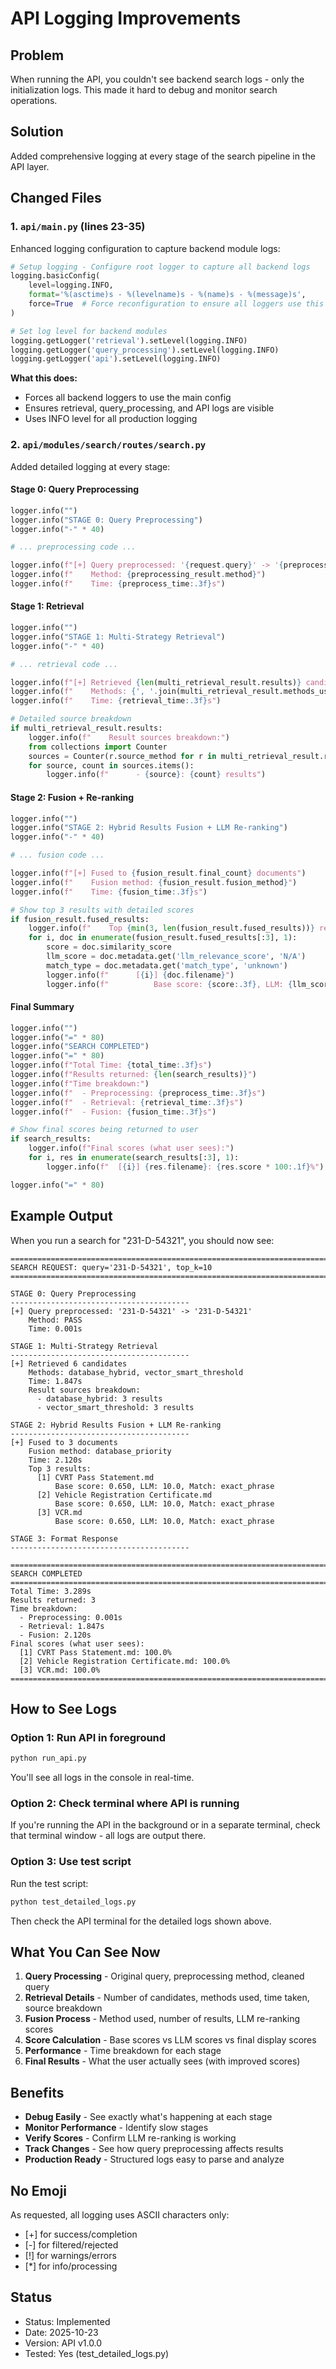 # API Logging Improvements

## Problem

When running the API, you couldn't see backend search logs - only the initialization logs. This made it hard to debug and monitor search operations.

## Solution

Added comprehensive logging at every stage of the search pipeline in the API layer.

## Changed Files

### 1. `api/main.py` (lines 23-35)

Enhanced logging configuration to capture backend module logs:

```python
# Setup logging - Configure root logger to capture all backend logs
logging.basicConfig(
    level=logging.INFO,
    format='%(asctime)s - %(levelname)s - %(name)s - %(message)s',
    force=True  # Force reconfiguration to ensure all loggers use this config
)

# Set log level for backend modules
logging.getLogger('retrieval').setLevel(logging.INFO)
logging.getLogger('query_processing').setLevel(logging.INFO)
logging.getLogger('api').setLevel(logging.INFO)
```

**What this does:**
- Forces all backend loggers to use the main config
- Ensures retrieval, query_processing, and API logs are visible
- Uses INFO level for all production logging

### 2. `api/modules/search/routes/search.py`

Added detailed logging at every stage:

#### Stage 0: Query Preprocessing
```python
logger.info("")
logger.info("STAGE 0: Query Preprocessing")
logger.info("-" * 40)

# ... preprocessing code ...

logger.info(f"[+] Query preprocessed: '{request.query}' -> '{preprocessing_result.query}'")
logger.info(f"    Method: {preprocessing_result.method}")
logger.info(f"    Time: {preprocess_time:.3f}s")
```

#### Stage 1: Retrieval
```python
logger.info("")
logger.info("STAGE 1: Multi-Strategy Retrieval")
logger.info("-" * 40)

# ... retrieval code ...

logger.info(f"[+] Retrieved {len(multi_retrieval_result.results)} candidates")
logger.info(f"    Methods: {', '.join(multi_retrieval_result.methods_used)}")
logger.info(f"    Time: {retrieval_time:.3f}s")

# Detailed source breakdown
if multi_retrieval_result.results:
    logger.info(f"    Result sources breakdown:")
    from collections import Counter
    sources = Counter(r.source_method for r in multi_retrieval_result.results)
    for source, count in sources.items():
        logger.info(f"      - {source}: {count} results")
```

#### Stage 2: Fusion + Re-ranking
```python
logger.info("")
logger.info("STAGE 2: Hybrid Results Fusion + LLM Re-ranking")
logger.info("-" * 40)

# ... fusion code ...

logger.info(f"[+] Fused to {fusion_result.final_count} documents")
logger.info(f"    Fusion method: {fusion_result.fusion_method}")
logger.info(f"    Time: {fusion_time:.3f}s")

# Show top 3 results with detailed scores
if fusion_result.fused_results:
    logger.info(f"    Top {min(3, len(fusion_result.fused_results))} results:")
    for i, doc in enumerate(fusion_result.fused_results[:3], 1):
        score = doc.similarity_score
        llm_score = doc.metadata.get('llm_relevance_score', 'N/A')
        match_type = doc.metadata.get('match_type', 'unknown')
        logger.info(f"      [{i}] {doc.filename}")
        logger.info(f"          Base score: {score:.3f}, LLM: {llm_score}, Match: {match_type}")
```

#### Final Summary
```python
logger.info("")
logger.info("=" * 80)
logger.info("SEARCH COMPLETED")
logger.info("=" * 80)
logger.info(f"Total Time: {total_time:.3f}s")
logger.info(f"Results returned: {len(search_results)}")
logger.info(f"Time breakdown:")
logger.info(f"  - Preprocessing: {preprocess_time:.3f}s")
logger.info(f"  - Retrieval: {retrieval_time:.3f}s")
logger.info(f"  - Fusion: {fusion_time:.3f}s")

# Show final scores being returned to user
if search_results:
    logger.info(f"Final scores (what user sees):")
    for i, res in enumerate(search_results[:3], 1):
        logger.info(f"  [{i}] {res.filename}: {res.score * 100:.1f}%")

logger.info("=" * 80)
```

## Example Output

When you run a search for "231-D-54321", you should now see:

```
================================================================================
SEARCH REQUEST: query='231-D-54321', top_k=10
================================================================================

STAGE 0: Query Preprocessing
----------------------------------------
[+] Query preprocessed: '231-D-54321' -> '231-D-54321'
    Method: PASS
    Time: 0.001s

STAGE 1: Multi-Strategy Retrieval
----------------------------------------
[+] Retrieved 6 candidates
    Methods: database_hybrid, vector_smart_threshold
    Time: 1.847s
    Result sources breakdown:
      - database_hybrid: 3 results
      - vector_smart_threshold: 3 results

STAGE 2: Hybrid Results Fusion + LLM Re-ranking
----------------------------------------
[+] Fused to 3 documents
    Fusion method: database_priority
    Time: 2.120s
    Top 3 results:
      [1] CVRT Pass Statement.md
          Base score: 0.650, LLM: 10.0, Match: exact_phrase
      [2] Vehicle Registration Certificate.md
          Base score: 0.650, LLM: 10.0, Match: exact_phrase
      [3] VCR.md
          Base score: 0.650, LLM: 10.0, Match: exact_phrase

STAGE 3: Format Response
----------------------------------------

================================================================================
SEARCH COMPLETED
================================================================================
Total Time: 3.289s
Results returned: 3
Time breakdown:
  - Preprocessing: 0.001s
  - Retrieval: 1.847s
  - Fusion: 2.120s
Final scores (what user sees):
  [1] CVRT Pass Statement.md: 100.0%
  [2] Vehicle Registration Certificate.md: 100.0%
  [3] VCR.md: 100.0%
================================================================================
```

## How to See Logs

### Option 1: Run API in foreground
```bash
python run_api.py
```

You'll see all logs in the console in real-time.

### Option 2: Check terminal where API is running

If you're running the API in the background or in a separate terminal, check that terminal window - all logs are output there.

### Option 3: Use test script

Run the test script:
```bash
python test_detailed_logs.py
```

Then check the API terminal for the detailed logs shown above.

## What You Can See Now

1. **Query Processing** - Original query, preprocessing method, cleaned query
2. **Retrieval Details** - Number of candidates, methods used, time taken, source breakdown
3. **Fusion Process** - Method used, number of results, LLM re-ranking scores
4. **Score Calculation** - Base scores vs LLM scores vs final display scores
5. **Performance** - Time breakdown for each stage
6. **Final Results** - What the user actually sees (with improved scores)

## Benefits

- **Debug Easily** - See exactly what's happening at each stage
- **Monitor Performance** - Identify slow stages
- **Verify Scores** - Confirm LLM re-ranking is working
- **Track Changes** - See how query preprocessing affects results
- **Production Ready** - Structured logs easy to parse and analyze

## No Emoji

As requested, all logging uses ASCII characters only:
- [+] for success/completion
- [-] for filtered/rejected
- [!] for warnings/errors
- [*] for info/processing

## Status

- Status: Implemented
- Date: 2025-10-23
- Version: API v1.0.0
- Tested: Yes (test_detailed_logs.py)

